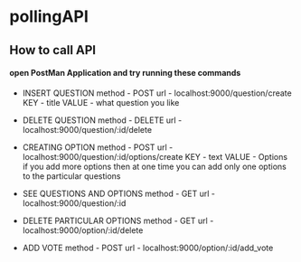 # pollingAPI

## How to call API

#### open PostMan Application and try running these commands

* INSERT QUESTION method - POST url - localhost:9000/question/create
  KEY - title  VALUE - what question you like

* DELETE QUESTION method - DELETE url - localhost:9000/question/:id/delete

* CREATING OPTION method - POST url - localhost:9000/question/:id/options/create
  KEY - text VALUE - Options
  if you add more options then at one time you can add only one options to the particular questions

* SEE QUESTIONS AND OPTIONS method - GET url - localhost:9000/question/:id

* DELETE PARTICULAR OPTIONS method - GET url - localhost:9000/option/:id/delete

* ADD VOTE method - POST url - localhost:9000/option/:id/add_vote




